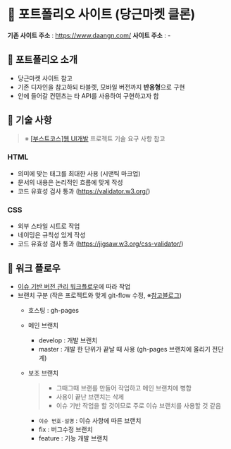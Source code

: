 # :office: 포트폴리오 사이트 (당근마켓 클론)

**기존 사이트 주소** : https://www.daangn.com/
**사이트 주소** : -

## :pencil: 포트폴리오 소개
- 당근마켓 사이트 참고
- 기존 디자인을 참고하되 타블렛, 모바일 버전까지 **반응형**으로 구현
- 안에 들어갈 컨텐츠는 타 API를 사용하여 구현하고자 함

## :pencil: 기술 사항

> ※ [[부스트코스]웹 UI개발](https://www.edwith.org/boostcourse-ui/joinLectures/20901) 프로젝트 기술 요구 사항 참고

### HTML
- 의미에 맞는 태그를 최대한 사용 (시맨틱 마크업)
- 문서의 내용은 논리적인 흐름에 맞게 작성
- 코드 유효성 검사 통과 (https://validator.w3.org/)

### CSS
- 외부 스타일 시트로 작업
- 네이밍은 규칙성 있게 작성
- 코드 유효성 검사 통과 (https://jigsaw.w3.org/css-validator/)

## :pushpin: 워크 플로우
- [이슈 기반 버전 관리 워크플로우](https://danbi-s-rain.gitbook.io/blog/git/project-git-workflow)에 따라 작업
- 브랜치 구분 (작은 프로젝트와 맞게 git-flow 수정, ※[참고블로그](https://woowabros.github.io/experience/2017/10/30/baemin-mobile-git-branch-strategy.html))
	- 호스팅 : gh-pages

	- 메인 브랜치
		- develop : 개발 브랜치
		- master : 개발 한 단위가 끝날 때 사용 (gh-pages 브랜치에 올리기 전단계)

	- 보조 브랜치
		> - 그때그때 브랜를 만들어 작업하고 메인 브랜치에 병합
		> - 사용이 끝난 브랜치는 삭제
		> - 이슈 기반 작업을 할 것이므로 주로 이슈 브랜치를 사용할 것 같음

		- `이슈 번호-설명` : 이슈 사항에 따른 브랜치
		- fix : 버그수정 브랜치
		- feature : 기능 개발 브랜치

